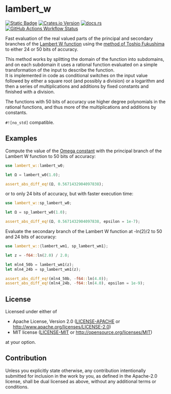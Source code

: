 # lambert_w

[![Static Badge](https://img.shields.io/badge/github-JSorngard%2Flambert__w-8da0cb?logo=github)](https://github.com/JSorngard/lambert_w)
[![Crates.io Version](https://img.shields.io/crates/v/lambert_w?logo=crates.io)](https://crates.io/crates/lambert_w)
[![docs.rs](https://img.shields.io/docsrs/lambert_w?logo=docs.rs)](https://docs.rs/lambert_w/latest/lambert_w/)
[![GitHub Actions Workflow Status](https://img.shields.io/github/actions/workflow/status/JSorngard/lambert_w/rust.yml?logo=github&label=CI)](https://github.com/JSorngard/lambert_w/actions/workflows/rust.yml)

Fast evaluation of the real valued parts of the principal and secondary branches
of the [Lambert W function](https://en.wikipedia.org/wiki/Lambert_W_function)
using the [method of Toshio Fukushima][1]
to either 24 or 50 bits of accuracy.

This method works by splitting the domain of the function into subdomains,
and on each subdomain it uses a rational function
evaluated on a simple transformation of the input to describe the function.  
It is implemented in code as conditional switches on the input value followed by
either a square root (and possibly a division) or a logarithm and then a series
of multiplications and additions by fixed constants and finished with a division.

The functions with 50 bits of accuracy use higher degree polynomials in the rational
functions, and thus more of the multiplications and additions by constants.

`#![no_std]` compatible.

## Examples

Compute the value of the
[Omega constant](https://en.wikipedia.org/wiki/Omega_constant) with the
principal branch of the Lambert W function to 50 bits of accuracy:

```rust
use lambert_w::lambert_w0;

let Ω = lambert_w0(1.0);

assert_abs_diff_eq!(Ω, 0.5671432904097838);
```

or to only 24 bits of accuracy, but with faster execution time:

```rust
use lambert_w::sp_lambert_w0;

let Ω = sp_lambert_w0(1.0);

assert_abs_diff_eq!(Ω, 0.5671432904097838, epsilon = 1e-7);
```

Evaluate the secondary branch of the Lambert W function at -ln(2)/2
to 50 and 24 bits of accuracy:

```rust
use lambert_w::{lambert_wm1, sp_lambert_wm1};

let z = -f64::ln(2.0) / 2.0;

let mln4_50b = lambert_wm1(z);
let mln4_24b = sp_lambert_wm1(z);

assert_abs_diff_eq!(mln4_50b, -f64::ln(4.0));
assert_abs_diff_eq!(mln4_24b, -f64::ln(4.0), epsilon = 1e-9);
```

## License

Licensed under either of

* Apache License, Version 2.0
   ([LICENSE-APACHE](LICENSE-APACHE) or <http://www.apache.org/licenses/LICENSE-2.0>)
* MIT license
   ([LICENSE-MIT](LICENSE-MIT) or <http://opensource.org/licenses/MIT>)

at your option.

## Contribution

Unless you explicitly state otherwise, any contribution intentionally submitted
for inclusion in the work by you, as defined in the Apache-2.0 license, shall be
dual licensed as above, without any additional terms or conditions.

[1]: https://www.researchgate.net/publication/346309410_Precise_and_fast_computation_of_Lambert_W_function_by_piecewise_minimax_rational_function_approximation_with_variable_transformation

